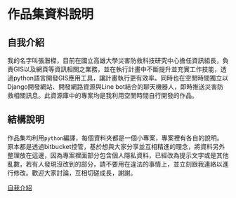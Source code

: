 # 作品集資料說明

## 自我介紹

我的名字叫張潪榤，目前在國立高雄大學災害防救科技研究中心擔任資訊組長，負責GIS以及網頁等資訊相關之業務，並在執行計畫中不斷提升並充實工作技能，透過python語言開發GIS應用工具，讓計畫執行更有效率。同時也在空閒時間獨立以Django開發網站、開發網路資源與Line  bot結合的聊天機器人，即時推送災害防救相關訊息。此資源庫中的專案均是我利用空閒時間自行開發的作品。

## 結構說明

作品集均利用`python`編譯，每個資料夾都是一個小專案，專案裡有各自的說明。原本都是透過bitbucket控管，基於想與大家分享並互相精進的理念，將資料另外整理放在這邊，因為專案裡面部分包含個人隱私資料，已經改為提示文字或是其他亂數，若有人發現沒改到的部分，請不要用在違法的事情上，並立刻跟我連絡以進行修改。歡迎大家討論，互相切磋成長，謝謝。


[自我介紹](https://haninfinity.github.io/JayWork-collection/Intro.html)
